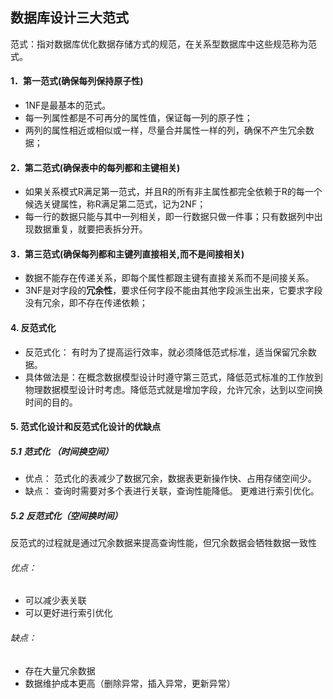 ## 数据库设计三大范式
范式：指对数据库优化数据存储方式的规范，在关系型数据库中这些规范称为范式。
#### 1．第一范式(确保每列保持原子性)

- 1NF是最基本的范式。
- 每一列属性都是不可再分的属性值，保证每一列的原子性；
- 两列的属性相近或相似或一样，尽量合并属性一样的列，确保不产生冗余数据；

#### 2．第二范式(确保表中的每列都和主键相关)
- 如果关系模式R满足第一范式，并且R的所有非主属性都完全依赖于R的每一个候选关键属性，称R满足第二范式，记为2NF；
- 每一行的数据只能与其中一列相关，即一行数据只做一件事；只有数据列中出现数据重复，就要把表拆分开。



#### 3．第三范式(确保每列都和主键列直接相关,而不是间接相关)
- 数据不能存在传递关系，即每个属性都跟主键有直接关系而不是间接关系。
- 3NF是对字段的**冗余性**，要求任何字段不能由其他字段派生出来，它要求字段没有冗余，即不存在传递依赖；


#### 4. 反范式化

- 反范式化： 有时为了提高运行效率，就必须降低范式标准，适当保留冗余数据。
- 具体做法是：在概念数据模型设计时遵守第三范式，降低范式标准的工作放到物理数据模型设计时考虑。降低范式就是增加字段，允许冗余，达到以空间换时间的目的。


#### 5. 范式化设计和反范式化设计的优缺点

##### 5.1 范式化 （时间换空间）

- 优点：
范式化的表减少了数据冗余，数据表更新操作快、占用存储空间少。
- 缺点：
查询时需要对多个表进行关联，查询性能降低。
更难进行索引优化。

##### 5.2 反范式化（空间换时间）

反范式的过程就是通过冗余数据来提高查询性能，但冗余数据会牺牲数据一致性
###### 优点：
- 可以减少表关联
- 可以更好进行索引优化

###### 缺点：
- 存在大量冗余数据
- 数据维护成本更高（删除异常，插入异常，更新异常）

